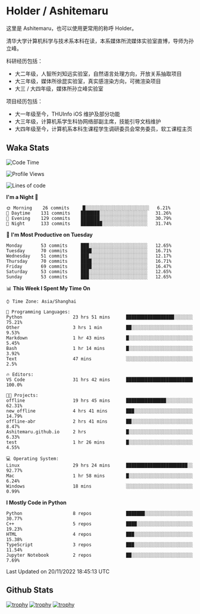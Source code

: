 # Holder / Ashitemaru

这里是 Ashitemaru，也可以使用更常用的称呼 Holder。

清华大学计算机科学与技术系本科在读，本系媒体所流媒体实验室直博，导师为孙立峰。

科研经历包括：

- 大二年级，人智所刘知远实验室，自然语言处理方向，开放关系抽取项目
- 大三年级，媒体所徐昆实验室，真实感渲染方向，可微渲染项目
- 大三 / 大四年级，媒体所孙立峰实验室

项目经历包括：

- 大一年级至今，THUInfo iOS 维护及部分功能
- 大三年级，计算机系学生科协网络部副主席，技能引导文档维护
- 大四年级至今，计算机系本科生课程学生调研委员会常务委员，软工课程主页

## Waka Stats

<!--START_SECTION:waka-->
![Code Time](http://img.shields.io/badge/Code%20Time-220%20hrs%2026%20mins-blue)

![Profile Views](http://img.shields.io/badge/Profile%20Views-3-blue)

![Lines of code](https://img.shields.io/badge/From%20Hello%20World%20I%27ve%20Written-328%20Thousand%20lines%20of%20code-blue)

**I'm a Night 🦉** 

```text
🌞 Morning    26 commits     █░░░░░░░░░░░░░░░░░░░░░░░░   6.21% 
🌆 Daytime    131 commits    ███████░░░░░░░░░░░░░░░░░░   31.26% 
🌃 Evening    129 commits    ███████░░░░░░░░░░░░░░░░░░   30.79% 
🌙 Night      133 commits    ████████░░░░░░░░░░░░░░░░░   31.74%

```
📅 **I'm Most Productive on Tuesday** 

```text
Monday       53 commits     ███░░░░░░░░░░░░░░░░░░░░░░   12.65% 
Tuesday      70 commits     ████░░░░░░░░░░░░░░░░░░░░░   16.71% 
Wednesday    51 commits     ███░░░░░░░░░░░░░░░░░░░░░░   12.17% 
Thursday     70 commits     ████░░░░░░░░░░░░░░░░░░░░░   16.71% 
Friday       69 commits     ████░░░░░░░░░░░░░░░░░░░░░   16.47% 
Saturday     53 commits     ███░░░░░░░░░░░░░░░░░░░░░░   12.65% 
Sunday       53 commits     ███░░░░░░░░░░░░░░░░░░░░░░   12.65%

```


📊 **This Week I Spent My Time On** 

```text
⌚︎ Time Zone: Asia/Shanghai

💬 Programming Languages: 
Python                   23 hrs 51 mins      ██████████████████░░░░░░░   75.21% 
Other                    3 hrs 1 min         ██░░░░░░░░░░░░░░░░░░░░░░░   9.53% 
Markdown                 1 hr 43 mins        █░░░░░░░░░░░░░░░░░░░░░░░░   5.45% 
Bash                     1 hr 14 mins        █░░░░░░░░░░░░░░░░░░░░░░░░   3.92% 
Text                     47 mins             ░░░░░░░░░░░░░░░░░░░░░░░░░   2.5%

🔥 Editors: 
VS Code                  31 hrs 42 mins      █████████████████████████   100.0%

🐱‍💻 Projects: 
offline                  19 hrs 45 mins      ███████████████░░░░░░░░░░   62.31% 
new_offline              4 hrs 41 mins       ███░░░░░░░░░░░░░░░░░░░░░░   14.79% 
offline-abr              2 hrs 41 mins       ██░░░░░░░░░░░░░░░░░░░░░░░   8.47% 
Ashitemaru.github.io     2 hrs               █░░░░░░░░░░░░░░░░░░░░░░░░   6.33% 
test                     1 hr 26 mins        █░░░░░░░░░░░░░░░░░░░░░░░░   4.55%

💻 Operating System: 
Linux                    29 hrs 24 mins      ███████████████████████░░   92.77% 
Mac                      1 hr 58 mins        █░░░░░░░░░░░░░░░░░░░░░░░░   6.24% 
Windows                  18 mins             ░░░░░░░░░░░░░░░░░░░░░░░░░   0.99%

```

**I Mostly Code in Python** 

```text
Python                   8 repos             ███████░░░░░░░░░░░░░░░░░░   30.77% 
C++                      5 repos             ████░░░░░░░░░░░░░░░░░░░░░   19.23% 
HTML                     4 repos             ███░░░░░░░░░░░░░░░░░░░░░░   15.38% 
TypeScript               3 repos             ███░░░░░░░░░░░░░░░░░░░░░░   11.54% 
Jupyter Notebook         2 repos             ██░░░░░░░░░░░░░░░░░░░░░░░   7.69%

```



 Last Updated on 20/11/2022 18:45:13 UTC
<!--END_SECTION:waka-->

## Github Stats

[![trophy](https://github-profile-trophy.vercel.app/?username=Ashitemaru&column=7)](https://github.com/Ashitemaru)
[![trophy](https://github-readme-stats.vercel.app/api?username=Ashitemaru&show_icons=true&include_all_commits=true)](https://github.com/Ashitemaru)
[![trophy](https://github-readme-stats.vercel.app/api/top-langs/?username=Ashitemaru&layout=compact)](https://github.com/Ashitemaru)

<!--
**Ashitemaru/Ashitemaru** is a ✨ _special_ ✨ repository because its `README.md` (this file) appears on your GitHub profile.

Here are some ideas to get you started:

- 🔭 I’m currently working on ...
- 🌱 I’m currently learning ...
- 👯 I’m looking to collaborate on ...
- 🤔 I’m looking for help with ...
- 💬 Ask me about ...
- 📫 How to reach me: ...
- 😄 Pronouns: ...
- ⚡ Fun fact: ...
-->

